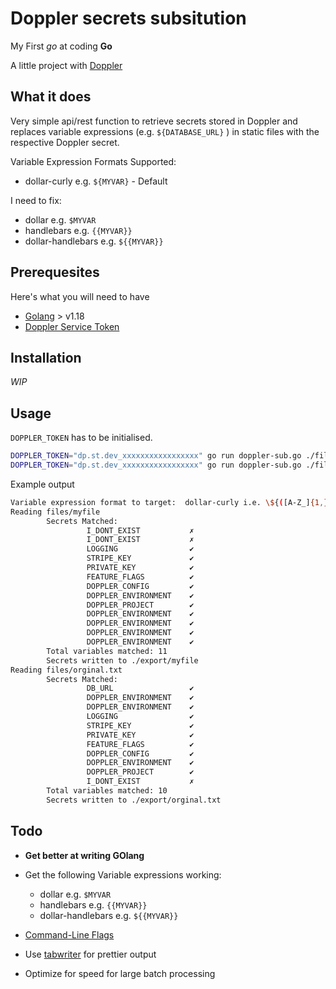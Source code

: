 # Doppler secrets subsitution

My First *go* at coding **Go** 

A little project with [Doppler](https://www.doppler.com/)

## What it does

Very simple api/rest function to retrieve secrets stored in Doppler and
replaces variable expressions (e.g. `${DATABASE_URL}` ) in static files with the
respective Doppler secret.

Variable Expression Formats Supported:

 * dollar-curly      e.g. `${MYVAR}` - Default

I need to fix:
 * dollar            e.g. `$MYVAR`
 * handlebars        e.g. `{{MYVAR}}`
 * dollar-handlebars e.g. `${{MYVAR}}`

## Prerequesites
Here's what you will need to have

 * [Golang](https://go.dev/dl/) > v1.18
 * [Doppler Service Token](https://docs.doppler.com/docs/service-tokens)

## Installation

*WIP*

## Usage

`DOPPLER_TOKEN` has to be initialised.

```bash
DOPPLER_TOKEN="dp.st.dev_xxxxxxxxxxxxxxxxx" go run doppler-sub.go ./files ./export dollar-curly
DOPPLER_TOKEN="dp.st.dev_xxxxxxxxxxxxxxxxx" go run doppler-sub.go ./files ./export
```

Example output
```bash
Variable expression format to target:  dollar-curly i.e. \${([A-Z_]{1,}[A-Z0-9_].*?)}
Reading files/myfile
        Secrets Matched:
                 I_DONT_EXIST           ✗
                 I_DONT_EXIST           ✗
                 LOGGING                ✔
                 STRIPE_KEY             ✔
                 PRIVATE_KEY            ✔
                 FEATURE_FLAGS          ✔
                 DOPPLER_CONFIG         ✔
                 DOPPLER_ENVIRONMENT    ✔
                 DOPPLER_PROJECT        ✔
                 DOPPLER_ENVIRONMENT    ✔
                 DOPPLER_ENVIRONMENT    ✔
                 DOPPLER_ENVIRONMENT    ✔
                 DOPPLER_ENVIRONMENT    ✔
        Total variables matched: 11
        Secrets written to ./export/myfile
Reading files/orginal.txt
        Secrets Matched:
                 DB_URL                 ✔
                 DOPPLER_ENVIRONMENT    ✔
                 DOPPLER_ENVIRONMENT    ✔
                 LOGGING                ✔
                 STRIPE_KEY             ✔
                 PRIVATE_KEY            ✔
                 FEATURE_FLAGS          ✔
                 DOPPLER_CONFIG         ✔
                 DOPPLER_ENVIRONMENT    ✔
                 DOPPLER_PROJECT        ✔
                 I_DONT_EXIST           ✗
        Total variables matched: 10
        Secrets written to ./export/orginal.txt
```

## Todo

 * **Get better at writing GOlang**
 * Get the following Variable expressions working:
   * dollar            e.g. `$MYVAR`
   * handlebars        e.g. `{{MYVAR}}`
   * dollar-handlebars e.g. `${{MYVAR}}`

* [Command-Line Flags](https://gobyexample.com/command-line-flags)
* Use [tabwriter](https://pkg.go.dev/text/tabwriter) for prettier output
* Optimize for speed for large batch processing